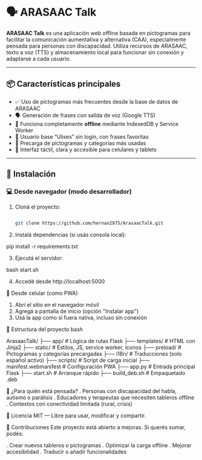 
# 🗣️ ARASAAC Talk

**ARASAAC Talk** es una aplicación web offline basada en pictogramas para facilitar la comunicación aumentativa y alternativa (CAA), especialmente pensada para personas con discapacidad. Utiliza recursos de ARASAAC, texto a voz (TTS) y almacenamiento local para funcionar sin conexión y adaptarse a cada usuario.

---

## 📦 Características principales

- ✅ Uso de pictogramas más frecuentes desde la base de datos de ARASAAC
- 🗣️ Generación de frases con salida de voz (Google TTS)
- 📶 Funciona completamente **offline** mediante IndexedDB y Service Worker
- 👤 Usuario base “Ulises” sin login, con frases favoritas
- 📁 Precarga de pictogramas y categorías más usadas
- 🎨 Interfaz táctil, clara y accesible para celulares y tablets

---

## 🚀 Instalación

### 💻 Desde navegador (modo desarrollador)

1. Cloná el proyecto:

   ```bash
   
   git clone https://github.com/hernan2975/ArasaacTalk.git

2. Instalá dependencias (si usás consola local):

pip install -r requirements.txt

3. Ejecutá el servidor:

bash start.sh

4. Accedé desde http://localhost:5000
   
📱 Desde celular (como PWA)

1. Abrí el sitio en el navegador móvil
2. Agregá a pantalla de inicio (opción "Instalar app")
3. Usá la app como si fuera nativa, incluso sin conexión

🧰 Estructura del proyecto
bash
    
ArasaacTalk/
├── app/                  # Lógica de rutas Flask
├── templates/            # HTML con Jinja2
├── static/               # Estilos, JS, service worker, íconos
├── preload/              # Pictogramas y categorías precargadas
├── i18n/                 # Traducciones (solo español activo)
├── scripts/              # Script de carga inicial
├── manifest.webmanifest  # Configuración PWA
├── app.py                # Entrada principal Flask
├── start.sh              # Arranque rápido
├── build_deb.sh          # Empaquetado .deb

🧠 ¿Para quién está pensada?
. Personas con discapacidad del habla, autismo o parálisis
. Educadores y terapeutas que necesiten tableros offline
. Contextos con conectividad limitada (rural, crisis)

📄 Licencia
MIT — Libre para usar, modificar y compartir.

🤝 Contribuciones
Este proyecto está abierto a mejoras. Si querés sumar, podés:

. Crear nuevos tableros o pictogramas
. Optimizar la carga offline
. Mejorar accesibilidad
. Traducir o añadir funcionalidades

   
